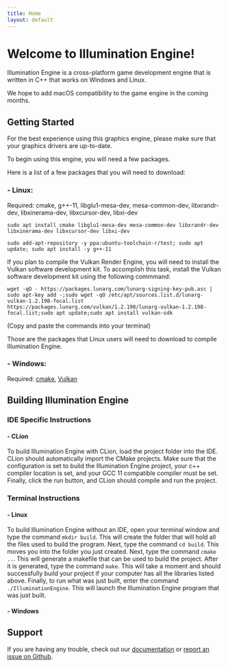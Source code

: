 ```yaml
---
title: Home
layout: default
---
```


# Welcome to Illumination Engine!

Illumination Engine is a cross-platform game development engine that is written in C++ that works on Windows and Linux.

We hope to add macOS compatibility to the game engine in the coming months.

## Getting Started

For the best experience using this graphics engine, please make sure that your graphics drivers are up-to-date.

To begin using this engine, you will need a few packages.

Here is a list of a few packages that you will need to download:

### - Linux:

Required: cmake, g++-11, libglu1-mesa-dev, mesa-common-dev, libxrandr-dev, libxinerama-dev, libxcursor-dev, libxi-dev

`sudo apt install cmake libglu1-mesa-dev mesa-common-dev libxrandr-dev libxinerama-dev libxcursor-dev libxi-dev`
    
`sudo add-apt-repository -y ppa:ubuntu-toolchain-r/test; sudo apt update; sudo apt install -y g++-11`
  
If you plan to compile the Vulkan Render Engine, you will need to install the Vulkan software development kit. To accomplish this task, install the Vulkan software development kit using the following commmand:
    
`wget -qO - https://packages.lunarg.com/lunarg-signing-key-pub.asc | sudo apt-key add -;sudo wget -qO /etc/apt/sources.list.d/lunarg-vulkan-1.2.198-focal.list https://packages.lunarg.com/vulkan/1.2.198/lunarg-vulkan-1.2.198-focal.list;sudo apt update;sudo apt install vulkan-sdk`
    
(Copy and paste the commands into your terminal)

Those are the packages that Linux users will need to download to compile Illumination Engine.

### - Windows:

Required: [cmake](https://cmake.org/download/), [Vulkan](https://vulkan.lunarg.com/sdk/home)

## Building Illumination Engine

### IDE Specific Instructions

#### - CLion

To build Illumination Engine with CLion, load the project folder into the IDE. CLion should automatically
import the CMake projects. Make sure that the configuration is set to build the Illumination Engine project,
your c++ compiler location is set, and your GCC 11 compatible compiler must be set. Finally, click the run button, and CLion should compile and run
the project.

### Terminal Instructions

#### - Linux

To build Illumination Engine without an IDE, open your terminal window
and type the command `mkdir build`. This will create the folder that will hold all the files
used to build the program. Next, type the command `cd build`. This moves you into the folder
you just created. Next, type the command `cmake ..`. This will generate a makefile that can be used
to build the project. After it is generated, type the command `make`. This will take a moment and
should successfully build your project if your computer has all the libraries listed above.
Finally, to run what was just built, enter the command `./IlluminationEngine`.
This will launch the Illumination Engine program that was just built.

#### - Windows

## Support

If you are having any trouble, check out our [documentation](https://percentboat4164.github.io/Illumination-Engine/docs/index.html) or [report an issue on Github](https://github.com/PercentBoat4164/Illumination-Engine/issues).
